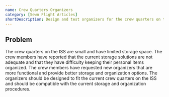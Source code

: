 ```yaml
---
name: Crew Quarters Organizers
category: [Sewn Flight Articles]
shortDescription: Design and test organizers for the crew quarters on the ISS to improve storage and organization.
---
```


## Problem

The crew quarters on the ISS are small and have limited storage space. The crew members have reported that the current storage solutions are not adequate and that they have difficulty keeping their personal items organized. The crew members have requested new organizers that are more functional and provide better storage and organization options. The organizers should be designed to fit the current crew quarters on the ISS and should be compatible with the current storage and organization procedures.
